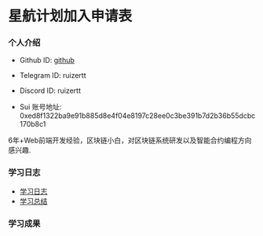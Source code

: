 # 星航计划加入申请表

### 个人介绍

* Github ID: [github](https://github.com/ruizer)

* Telegram ID: ruizertt

* Discord ID: ruizertt

* Sui 账号地址: 0xed8f1322ba9e91b885d8e4f04e8197c28ee0c3be391b7d2b36b55dcbc170b8c1

6年+Web前端开发经验，区块链小白，对区块链系统研发以及智能合约编程方向感兴趣.

### 学习日志

- [学习日志](journal.md)
- [学习总结](summary.md)

### 学习成果

<!-- Roadmap  1  
- 项目源码:填写自己的源码地址
- 发布的ERC20
package1: xx
package2: xx


2.


3.  -->

